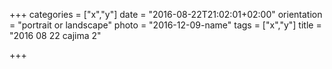 +++
categories = ["x","y"]
date = "2016-08-22T21:02:01+02:00"
orientation = "portrait or landscape"
photo = "2016-12-09-name"
tags = ["x","y"]
title = "2016 08 22 cajima 2"

+++

